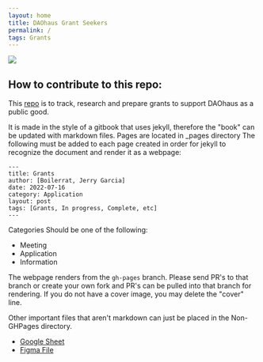 ```yaml
---
layout: home
title: DAOhaus Grant Seekers
permalink: /
tags: Grants
---
```

![](https://i.imgur.com/4gMxwsl.png)

## How to contribute to this repo:

This [repo](https://github.com/boilerrat/Grant-Seekers) is to track, research and prepare grants to support DAOhaus as a public good.

It is made in the style of a gitbook that uses jekyll, therefore the "book" can be updated with markdown files.
Pages are located in _pages directory
The following must be added to each page created in order for jekyll to recognize the document and render it as a webpage:
```  
---
title: Grants
author: [Boilerrat, Jerry Garcia]
date: 2022-07-16
category: Application
layout: post
tags: [Grants, In progress, Complete, etc]
---
```

Categories Should be one of the following:
+ Meeting
+ Application
+ Information

The webpage renders from the ```gh-pages``` branch. Please send PR's to that branch or create your own fork and PR's can be pulled into that branch for rendering.
If you do not have a cover image, you may delete the "cover" line.

Other important files that aren't markdown can just be placed in the Non-GHPages directory.

+ [Google Sheet](https://docs.google.com/spreadsheets/d/1Z_ckv90nYo--ITXMaJs9fgmgFJ7y4zeYsAKWGKXsp1U/edit?usp=sharing)
+ [Figma File](https://www.figma.com/file/7eynq86yXsLCZz2pmIecWM/Grant-Applications?node-id=0%3A1)

